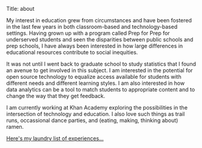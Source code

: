 Title: about

My interest in education grew from circumstances and have been fostered in the last few years in both classroom-based and technology-based settings. Having grown up with a program called Prep for Prep for underserved students and seen the disparities between public schools and prep schools, I have always been interested in how large differences in educational resources contribute to social inequities.

It was not until I went back to graduate school to study statistics that I found an avenue to get involved in this subject. I am interested in the potential for open source technology to equalize access available for students with different needs and different learning styles. I am also interested in how data analytics can be a tool to match students to appropriate content and to change the way that they get feedback. 

I am currently working at Khan Academy exploring the possibilities in the intersection of technology and education. I also love such things as trail runs, occassional dance parties, and (eating, making, thinking about) ramen. 


[Here's my laundry list of experiences...](../pages/cv.html)